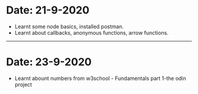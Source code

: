 # Date: 21-9-2020
* Learnt some node basics, installed postman. 
* Learnt about callbacks, anonymous functions, arrow functions.
******************
# Date: 23-9-2020
* Learnt abount numbers from w3school - Fundamentals part 1-the odin project
